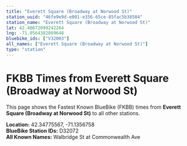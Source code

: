 ```yaml
---
title: "Everett Square (Broadway at Norwood St)"
station_uuid: "46fe9e9d-e001-e356-65ce-85fac5b38584"
station_name: "Everett Square (Broadway at Norwood St)"
lat: 42.40672099242264
lng: -71.0564382089648
bluebike_ids: ["V32003"]
all_names: ["Everett Square (Broadway at Norwood St)"]
type: "station"
---
```


# FKBB Times from Everett Square (Broadway at Norwood St)

This page shows the Fastest Known BlueBike (FKBB) times from **Everett Square (Broadway at Norwood St)** to all other stations.

**Location:** 42.34775567, -71.1356758  
**BlueBike Station IDs:** D32072  
**All Known Names:** Walbridge St at Commonwealth Ave

